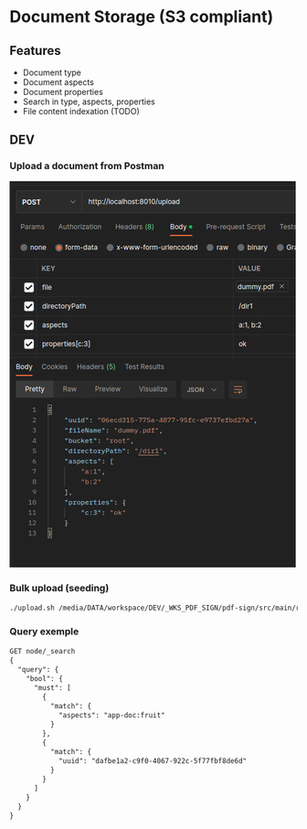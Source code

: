 # Document Storage (S3 compliant)

## Features

- Document type
- Document aspects
- Document properties
- Search in type, aspects, properties
- File content indexation (TODO)

## DEV

### Upload a document from Postman

<img src="./documentation/img/upload_node_from_postman.png" />

### Bulk upload (seeding)

```bash
./upload.sh /media/DATA/workspace/DEV/_WKS_PDF_SIGN/pdf-sign/src/main/resources/dummy.pdf 3 
```

### Query exemple

```text
GET node/_search
{
  "query": {
    "bool": {
      "must": [
        {
          "match": {
            "aspects": "app-doc:fruit"
          }
        },
        {
          "match": {
            "uuid": "dafbe1a2-c9f0-4067-922c-5f77fbf8de6d"
          }
        }
      ]
    }
  }
}
```
